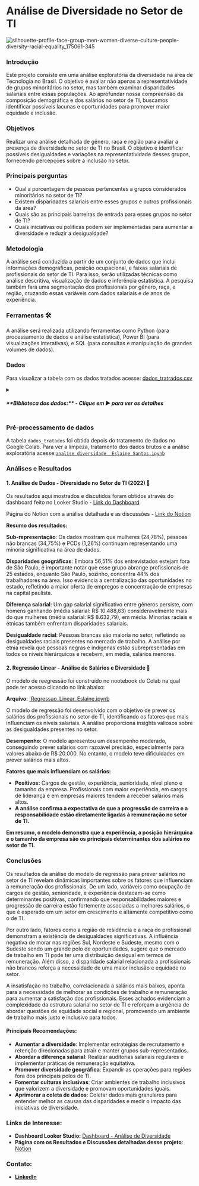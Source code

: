 # **Análise de Diversidade no Setor de TI**

![silhouette-profile-face-group-men-women-diverse-culture-people-diversity-racial-equality_175061-345](https://github.com/user-attachments/assets/f2d04101-d232-4a93-a395-dccc1dc18b16)

### Introdução

Este projeto consiste em uma análise exploratória da diversidade na área de Tecnologia no Brasil. O objetivo é avaliar não apenas a representatividade de grupos minoritários no setor, mas também examinar disparidades salariais entre essas populações. Ao aprofundar nossa compreensão da composição demográfica e dos salários no setor de TI, buscamos identificar possíveis lacunas e oportunidades para promover maior equidade e inclusão.

### Objetivos

Realizar uma análise detalhada de gênero, raça e região para avaliar a presença de diversidade no setor de TI no Brasil. O objetivo é identificar possíveis desigualdades e variações na representatividade desses grupos, fornecendo percepções sobre a inclusão no setor.

### Principais perguntas

- Qual a porcentagem de pessoas pertencentes a grupos considerados minoritários no setor de TI?
- Existem disparidades salariais entre esses grupos e outros profissionais da área?
- Quais são as principais barreiras de entrada para esses grupos no setor de TI?
- Quais iniciativas ou políticas podem ser implementadas para aumentar a diversidade e reduzir a desigualdade?

### Metodologia

A análise será conduzida a partir de um conjunto de dados que inclui informações demográficas, posição ocupacional, e faixas salariais de profissionais do setor de TI. Para isso, serão utilizadas técnicas como análise descritiva, visualização de dados e inferência estatística. A pesquisa também fará uma segmentação dos profissionais por gênero, raça, e região, cruzando essas variáveis com dados salariais e de anos de experiência.

### Ferramentas 🛠️

A análise será realizada utilizando ferramentas como Python (para processamento de dados e análise estatística), Power BI (para visualizações interativas), e SQL (para consultas e manipulação de grandes volumes de dados).

### Dados
Para visualizar a tabela com os dados tratados acesse: [dados_tratrados.csv](https://docs.google.com/spreadsheets/d/1bmgYRqtKdP8aKNZDjrfoB7R0PGuxRAnb-sWkTPslzPg/edit?usp=sharing)

<details> <summary> <h5>**Biblioteca dos dados:**  - Clique em ▶ para ver os detalhes </h5> </summary> 


| **Variável** | **Descrição** |
| --- | --- |
| **ID** | Um identificador exclusivo para cada registro. |
| **IDADE, FAIXA IDADE** | Idade e faixa etária dos participantes. |
| **GÊNERO, COR/RACA/ETNIA** | Informações demográficas de gênero e etnia. |
| **PCD** | Informação sobre se o participante é pessoa com deficiência. |
| **EXPERIÊNCIA_PROFISSIONAL_PREJUDICADA** | Opinião sobre se a experiência profissional foi prejudicada. |
| **ASPECTOS_PREJUDICADOS** | Áreas prejudicadas na experiência profissional. |
| **VIVE_NO_BRASIL** | Indica se a pessoa vive no Brasil. |
| **CRITÉRIOS DE DECISÃO PARA TRABALHAR** | Critérios considerados ao escolher um emprego. |
| **MODELO DE TRABALHO** | Modelo de trabalho atual (híbrido, remoto, presencial). |
| **LAYOFF EM 2022** | Informação sobre se a empresa passou por demissões em massa. |
| **ATUAÇÃO** | Área de atuação. |
| **LINGUAGENS DE TRABALHO** | Linguagens utilizadas no trabalho (por exemplo, SQL). |
| **ABERTO_OPORTUNIDADES** | Indicação de estar buscando novas oportunidades. |
| **ETNIA** | Etnia dos participantes em categorias "Branca" e "Não Branca". |

</details> 

### Pré-processamento de dados

A tabela `dados_tratados` foi obtida depois do tratamento de dados no Google Colab. Para ver a limpeza, tratamento dos dados brutos e a análise exploratória acesse:[`analise_diversidade__Eslaine_Santos.ipynb`](https://github.com/annesantos1990/diversity_analysis/blob/main/analise_diversidade__Eslaine_Santos.ipynb)

### Análises e Resultados
#### 1. Análise de Dados - Diversidade no Setor de TI (2022) 📝

Os resultados aqui mostrados e discutidos foram obtidos através do dashboard feito no Looker Studio - [Link do Dashboard](https://lookerstudio.google.com/reporting/7c9deb04-7e25-4807-8f1d-f3ebc16e1c6b) 

Página do Notion com a análise detalhada e as discussões - [Link do Notion](https://giddy-shamrock-550.notion.site/Resultados-e-Conclus-es-4bb3f739611d4bb8bb6f1cf91f5e43c7?pvs=4)

**Resumo dos resultados:**

**Sub-representação**: Os dados mostram que mulheres (24,78%), pessoas não brancas (34,75%) e PCDs (1,26%) continuam representando uma minoria significativa na área de dados. 

**Disparidades geográficas**: Embora 56,51% dos entrevistados estejam fora de São Paulo, é importante notar que esse grupo abrange profissionais de 25 estados, enquanto São Paulo, sozinho, concentra 44% dos trabalhadores na área. Isso evidencia a centralização das oportunidades no estado, refletindo a maior oferta de empregos e concentração de empresas na capital paulista.

**Diferença salarial**: Um gap salarial significativo entre gêneros persiste, com homens ganhando (média salarial: R$ 10.488,63)  consideravelmente mais do que mulheres (média salarial: R$ 8.632,79), em média. Minorias raciais e étnicas também enfrentam disparidades salariais.

**Desigualdade racial**: Pessoas brancas são maioria no setor, refletindo as desigualdades raciais presentes no mercado de trabalho. A análise por etnia revela que pessoas negras e indígenas estão subrepresentadas em todos os níveis hierárquicos e recebem, em média, salários menores.

#### 2. Regressão Linear - Análise de Salários e Diversidade 💼
O modelo de reegressão foi construído no nootebook do Colab na qual pode ter acesso clicando no link abaixo:

**Arquivo**: [`Regressao_Linear_Eslaine.ipynb](https://github.com/annesantos1990/diversity_analysis/blob/main/Regressao_Linear_Eslaine.ipynb)

O modelo de regressão foi desenvolvido com o objetivo de prever os salários dos profissionais no setor de TI, identificando os fatores que mais influenciam os níveis salariais. A análise proporciona insights valiosos sobre as desigualdades presentes no setor.

**Desempenho:** O modelo apresentou um desempenho moderado, conseguindo prever salários com razoável precisão, especialmente para valores abaixo de R$ 20.000. No entanto, o modelo teve dificuldades em prever salários mais altos.

**Fatores que mais influenciam os salários:**

- **Positivos:** Cargos de gestão, experiência, senioridade, nível pleno e tamanho da empresa. Profissionais com maior experiência, em cargos de liderança e em empresas maiores tendem a receber salários mais altos.
- **A análise confirma a expectativa de que a progressão de carreira e a responsabilidade estão diretamente ligadas à remuneração no setor de TI.**

**Em resumo, o modelo demonstra que a experiência, a posição hierárquica e o tamanho da empresa são os principais determinantes dos salários no setor de TI.**


### Conclusões

Os resultados da análise do modelo de regressão para prever salários no setor de TI revelam dinâmicas importantes sobre os fatores que influenciam a remuneração dos profissionais. De um lado, variáveis como ocupação de cargos de gestão, senioridade, e experiência destacam-se como determinantes positivas, confirmando que responsabilidades maiores e progressão de carreira estão fortemente associadas a melhores salários, o que é esperado em um setor em crescimento e altamente competitivo como o de TI.

Por outro lado, fatores como a região de residência e a raça do profissional demonstram a existência de desigualdades significativas. A influência negativa de morar nas regiões Sul, Nordeste e Sudeste, mesmo com o Sudeste sendo um grande polo de oportunidades, sugere que o mercado de trabalho em TI pode ter uma distribuição desigual em termos de remuneração. Além disso, a disparidade salarial relacionada a profissionais não brancos reforça a necessidade de uma maior inclusão e equidade no setor.

A insatisfação no trabalho, correlacionada a salários mais baixos, aponta para a necessidade de melhorar as condições de trabalho e remuneração para aumentar a satisfação dos profissionais. Esses achados evidenciam a complexidade da estrutura salarial no setor de TI e reforçam a urgência de abordar questões de equidade social e regional, promovendo um ambiente de trabalho mais justo e inclusivo para todos.

#### **Principais Recomendações**:

- **Aumentar a diversidade**: Implementar estratégias de recrutamento e retenção direcionadas para atrair e manter grupos sub-representados.
- **Abordar a diferença salarial**: Realizar auditorias salariais regulares e implementar práticas de remuneração equitativa.
- **Promover diversidade geográfica**: Expandir as operações para regiões fora dos principais polos de TI.
- **Fomentar culturas inclusivas**: Criar ambientes de trabalho inclusivos que valorizem a diversidade e promovam oportunidades iguais.
- **Aprimorar a coleta de dados**: Coletar dados mais granulares para entender melhor as causas das disparidades e medir o impacto das iniciativas de diversidade.


###  Links de Interesse:

* **Dashboard Looker Studio:** [Dashboard - Análise de Diversidade](https://lookerstudio.google.com/reporting/7c9deb04-7e25-4807-8f1d-f3ebc16e1c6b)
* **Página com os Resultados e Discussões detalhadas desse projeto**: [Notion](https://giddy-shamrock-550.notion.site/Resultados-e-Conclus-es-4bb3f739611d4bb8bb6f1cf91f5e43c7?pvs=4)

### Contato:

* [**LinkedIn**](https://www.linkedin.com/in/eslaine-santos/)


